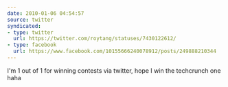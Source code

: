 ```yaml
---
date: 2010-01-06 04:54:57
source: twitter
syndicated:
- type: twitter
  url: https://twitter.com/roytang/statuses/7430122612/
- type: facebook
  url: https://www.facebook.com/10155666240078912/posts/249888210344
---
```


I'm 1 out of 1 for winning contests via twitter, hope I win the techcrunch one haha